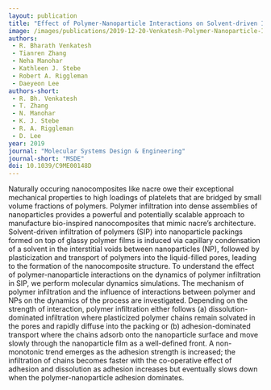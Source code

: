 ```yaml
---
layout: publication
title: "Effect of Polymer-Nanoparticle Interactions on Solvent-driven Infiltration of Polymer (SIP) into Nanoparticle Packings: a Molecular Dynamics Study "
image: /images/publications/2019-12-20-Venkatesh-Polymer-Nanoparticle-Interactions-SIP.gif
authors:
 - R. Bharath Venkatesh
 - Tianren Zhang
 - Neha Manohar
 - Kathleen J. Stebe
 - Robert A. Riggleman
 - Daeyeon Lee
authors-short:
 - R. Bh. Venkatesh
 - T. Zhang
 - N. Manohar
 - K. J. Stebe
 - R. A. Riggleman
 - D. Lee
year: 2019 
journal: "Molecular Systems Design & Engineering"
journal-short: "MSDE"
doi: 10.1039/C9ME00148D
---
```


Naturally occuring nanocomposites like nacre owe their exceptional mechanical
properties to high loadings of platelets that are bridged by small volume
fractions of polymers. Polymer infiltration into dense assemblies of
nanoparticles provides a powerful and potentially scalable approach to
manufacture bio-inspired nanocomposites that mimic nacre’s architecture.
Solvent-driven infiltration of polymers (SIP) into nanoparticle packings formed
on top of glassy polymer films is induced via capillary condensation of a
solvent in the interstitial voids between nanoparticles (NP), followed by
plasticization and transport of polymers into the liquid-filled pores, leading
to the formation of the nanocomposite structure. To understand the effect of
polymer-nanoparticle interactions on the dynamics of polymer infiltration in
SIP, we perform molecular dynamics simulations. The mechanism of polymer
infiltration and the influence of interactions between polymer and NPs on the
dynamics of the process are investigated. Depending on the strength of
interaction, polymer infiltration either follows (a) dissolution-dominated
infiltration where plasticized polymer chains remain solvated in the pores and
rapidly diffuse into the packing or (b) adhesion-dominated transport where the
chains adsorb onto the nanoparticle surface and move slowly through the
nanoparticle film as a well-defined front. A non-monotonic trend emerges as the
adhesion strength is increased; the infiltration of chains becomes faster with
the co-operative effect of adhesion and dissolution as adhesion increases but
eventually slows down when the polymer-nanoparticle adhesion dominates.